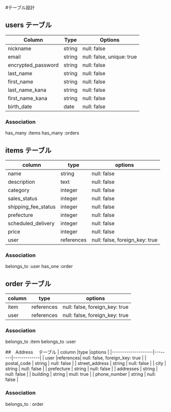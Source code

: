 #テーブル設計

## users  テーブル
| Column             | Type   | Options     |
| ------------------ | ------ | ----------- |
| nickname           | string | null: false |
| email              | string | null: false, unique: true |
| encrypted_password | string | null: false |
| last_name          | string	| null: false |
| first_name	       | string	| null: false |
| last_name_kana	   | string	| null: false |
| first_name_kana    | string	| null: false |
| birth_date	       |date	  | null: false |
### Association

has_many :items
has_many :orders

## items  テーブル
| column             |type    |options      |
|--------------------|--------|-------------|
| name               | string | null: false |
| description        | text   | null: false |
| category           | integer | null: false|
| sales_status       | integer | null: false|
| shipping_fee_status| integer | null: false|
| prefecture         | integer | null: false|
| scheduled_delivery | integer | null: false|
| price              | integer | null: false|
| user               |references| null: false, foreign_key: true|

### Association
belongs_to :user
has_one :order

## order テーブル
| column             |type    |options      |
|--------------------|--------|-------------|
| item               |references| null: false, foreign_key: true |
| user               |references| null: false, foreign_key: true|


### Association
belongs_to :item
belongs_to :user

##　Address 　テーブル
| column             |type    |options      |
|--------------------|--------|-------------|
| user               |references| null: false, foreign_key: true |
| postal_code        | string | null: false |
| street_address     | string | null: false |
| city               | string | null: false |
| prefecture         | string | null: false |
| addresses          | string | null: false |
| building           | string | mull: true  | 
| phone_number       | string | null: false |

### Association
belongs_to : order